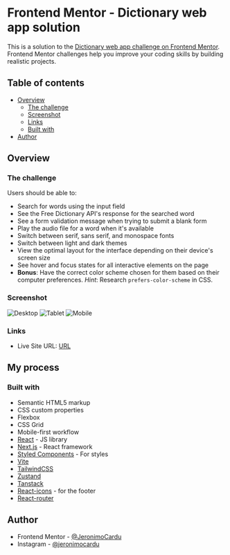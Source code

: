 # Frontend Mentor - Dictionary web app solution

This is a solution to the [Dictionary web app challenge on Frontend Mentor](https://www.frontendmentor.io/challenges/dictionary-web-app-h5wwnyuKFL). Frontend Mentor challenges help you improve your coding skills by building realistic projects.

## Table of contents

- [Overview](#overview)
  - [The challenge](#the-challenge)
  - [Screenshot](#screenshot)
  - [Links](#links)
  - [Built with](#built-with)
- [Author](#author)

## Overview

### The challenge

Users should be able to:

- Search for words using the input field
- See the Free Dictionary API's response for the searched word
- See a form validation message when trying to submit a blank form
- Play the audio file for a word when it's available
- Switch between serif, sans serif, and monospace fonts
- Switch between light and dark themes
- View the optimal layout for the interface depending on their device's screen size
- See hover and focus states for all interactive elements on the page
- **Bonus**: Have the correct color scheme chosen for them based on their computer preferences. _Hint_: Research `prefers-color-scheme` in CSS.

### Screenshot

![Desktop](dictionary-web/public/screenshot-desktop.png)
![Tablet](dictionary-web/public/screenshot-tablet.png)
![Mobile](dictionary-web/public/screenshot-mobile.png)

### Links

- Live Site URL: [URL](https://dictionary-web-murex.vercel.app/keyboard)

## My process

### Built with

- Semantic HTML5 markup
- CSS custom properties
- Flexbox
- CSS Grid
- Mobile-first workflow
- [React](https://reactjs.org/) - JS library
- [Next.js](https://nextjs.org/) - React framework
- [Styled Components](https://styled-components.com/) - For styles
- [Vite](https://vite.dev/)
- [TailwindCSS](https://tailwindcss.com/)
- [Zustand](https://zustand.docs.pmnd.rs/getting-started/introduction)
- [Tanstack](https://tanstack.com/)
- [React-icons](https://react-icons.github.io/react-icons/) - for the footer
- [React-router](https://reactrouter.com/)

## Author

- Frontend Mentor - [@JeronimoCardu](https://www.frontendmentor.io/profile/JeronimoCardu)
- Instagram - [@jeronimocardu](https://www.instagram.com/jeronimocardu/)
